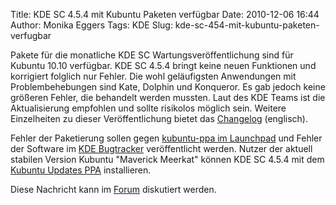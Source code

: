 Title: KDE SC 4.5.4 mit Kubuntu Paketen verfügbar
Date: 2010-12-06 16:44
Author: Monika Eggers
Tags: KDE
Slug: kde-sc-454-mit-kubuntu-paketen-verfugbar


Pakete für die monatliche KDE SC Wartungsveröffentlichung sind für
Kubuntu 10.10 verfügbar. KDE SC 4.5.4 bringt keine neuen Funktionen und
korrigiert folglich nur Fehler. Die wohl geläufigsten Anwendungen mit
Problembehebungen sind Kate, Dolphin und Konqueror. Es gab jedoch keine
größeren Fehler, die behandelt werden mussten. Laut des KDE Teams ist
die Aktualisierung empfohlen und sollte risikolos möglich sein. Weitere
Einzelheiten zu dieser Veröffentlichung bietet das
[Changelog](http://www.kde.org/announcements/changelogs/changelog4_5_3to4_5_4.php "http://www.kde.org/announcements/changelogs/changelog4_5_3to4_5_4.php")
(englisch).


Fehler der Paketierung sollen gegen [kubuntu-ppa im
Launchpad](https://launchpad.net/~kubuntu-ppa "https://launchpad.net/~kubuntu-ppa")
und Fehler der Software im [KDE
Bugtracker](http://bugs.kde.org "http://bugs.kde.org") veröffentlicht
werden. Nutzer der aktuell stabilen Version Kubuntu "Maverick Meerkat"
können KDE SC 4.5.4 mit dem [Kubuntu Updates
PPA](http://wiki.kubuntu-de.org/Konfiguration/Programme_installieren/Paketmanagement/Paketquellen/Maverick/UpdatesPPA "http://wiki.kubuntu-de.org/Konfiguration/Programme_installieren/Paketmanagement/Paketquellen/Maverick/UpdatesPPA")
installieren.


<!--break--><!--break-->

Diese Nachricht kann im
[Forum](http://forum.kubuntu-de.org/index.php?topic=14563.0 "http://forum.kubuntu-de.org/index.php?topic=14563.0")
diskutiert werden.



